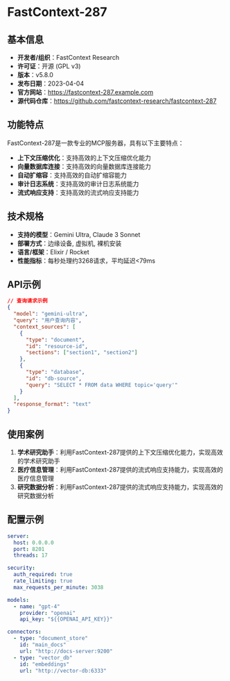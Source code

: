 # FastContext-287

## 基本信息

- **开发者/组织**：FastContext Research
- **许可证**：开源 (GPL v3)
- **版本**：v5.8.0
- **发布日期**：2023-04-04
- **官方网站**：https://fastcontext-287.example.com
- **源代码仓库**：https://github.com/fastcontext-research/fastcontext-287

## 功能特点

FastContext-287是一款专业的MCP服务器，具有以下主要特点：

- **上下文压缩优化**：支持高效的上下文压缩优化能力
- **向量数据库连接**：支持高效的向量数据库连接能力
- **自动扩缩容**：支持高效的自动扩缩容能力
- **审计日志系统**：支持高效的审计日志系统能力
- **流式响应支持**：支持高效的流式响应支持能力


## 技术规格

- **支持的模型**：Gemini Ultra, Claude 3 Sonnet
- **部署方式**：边缘设备, 虚拟机, 裸机安装
- **语言/框架**：Elixir / Rocket
- **性能指标**：每秒处理约3268请求，平均延迟<79ms

## API示例

```json
// 查询请求示例
{
  "model": "gemini-ultra",
  "query": "用户查询内容",
  "context_sources": [
    {
      "type": "document",
      "id": "resource-id",
      "sections": ["section1", "section2"]
    },
    {
      "type": "database",
      "id": "db-source",
      "query": "SELECT * FROM data WHERE topic='query'"
    }
  ],
  "response_format": "text"
}
```

## 使用案例

1. **学术研究助手**：利用FastContext-287提供的上下文压缩优化能力，实现高效的学术研究助手
2. **医疗信息管理**：利用FastContext-287提供的流式响应支持能力，实现高效的医疗信息管理
3. **研究数据分析**：利用FastContext-287提供的流式响应支持能力，实现高效的研究数据分析


## 配置示例

```yaml
server:
  host: 0.0.0.0
  port: 8201
  threads: 17

security:
  auth_required: true
  rate_limiting: true
  max_requests_per_minute: 3038

models:
  - name: "gpt-4"
    provider: "openai"
    api_key: "${{OPENAI_API_KEY}}"

connectors:
  - type: "document_store"
    id: "main_docs"
    url: "http://docs-server:9200"
  - type: "vector_db"
    id: "embeddings"
    url: "http://vector-db:6333"
```